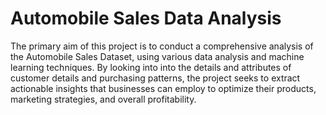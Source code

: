 # Automobile Sales Data Analysis

The primary aim of this project is to conduct a comprehensive analysis of the Automobile Sales Dataset, using various data analysis and machine learning techniques. By looking into into the details and attributes of customer details and purchasing patterns, the project seeks to extract actionable insights that businesses can employ to optimize their products, marketing strategies, and overall profitability.
